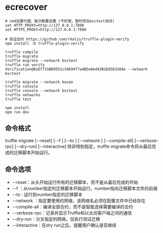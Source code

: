 # ecrecover

```
# cmd设置代理，每次都要设置 (不好使，暂时现在bsctest测试)
set HTTP_PROXY=http://127.0.0.1:7890
set HTTPS_PROXY=http://127.0.0.1:7890

# 验证合约 https://github.com/rkalis/truffle-plugin-verify 
npm install -D truffle-plugin-verify

truffle compile
truffle migrate
truffle migrate --network bsctest 
truffle run verify Verification@0xEf715BD9551c34b94f7a4B5e0ed43B1Dd563104e --network bsctest 

truffle migrate --network kovan 
truffle console
truffle console --network bsctest
truffle networks
truffle test

npm install
npm run dev
```

## 命令格式
truffle migrate [--reset] [--f <number>] [--to <number>] [--network <name>] [--compile-all] [--verbose-rpc] [--dry-run] [--interactive]
除非特别指定，truffle migrate命令将从最后完成的迁移脚本开始运行。

## 命令选项
- --reset：从头开始运行所有的迁移脚本，而不是从最后完成的开始
- --f ：从number指定的迁移脚本开始运行。number指向迁移脚本文件的前缀
- --to : 运行到number指定的迁移脚本
- --network ：指定要使用的网络，该网络名必须在配置文件中已经存在
- --compile-all：编译全部合约，而不是智能选择需要编译的合约
- --verbose-rpc：记录并显示Truffle和以太坊客户端之间的通信
- --dry-run：分叉指定的网络，仅执行测试迁移
- --interactive：在dry run之后，提醒用户确认是否继续
